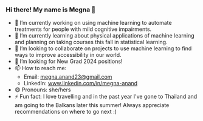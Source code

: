### Hi there! My name is Megna 👋

- 🔭 I’m currently working on using machine learning to automate treatments for people with mild cognitive impairments. 
- 🌱 I’m currently learning about physical applications of machine learning and planning on taking courses this fall in statistical learning. 
- 👯 I’m looking to collaborate on projects to use machine learning to find ways to improve accessibility in our world.
- 🤔 I’m looking for New Grad 2024 positions! 
- 📫 How to reach me:
  - Email: megna.anand23@gmail.com
  - LinkedIn: www.linkedin.com/in/megna-anand
- 😄 Pronouns: she/hers
- ⚡ Fun fact: I love travelling and in the past year I've gone to Thailand and am going to the Balkans later this summer! Always appreciate recommendations on where to go next :) 

